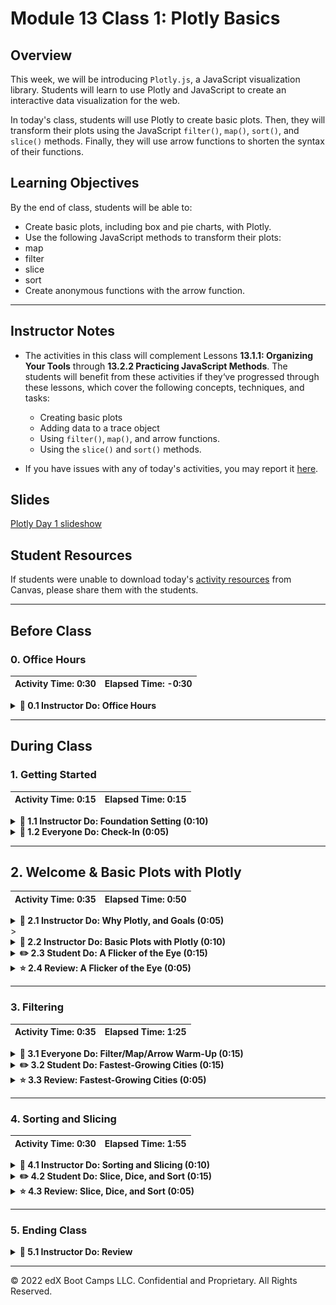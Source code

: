 # Module 13 Class 1: Plotly Basics

## Overview

This week, we will be introducing `Plotly.js`, a JavaScript visualization library. Students will learn to use Plotly and JavaScript to create an interactive data visualization for the web.

In today's class, students will use Plotly to create basic plots. Then, they will transform their plots using the JavaScript `filter()`, `map()`, `sort()`, and `slice()` methods. Finally, they will use arrow functions to shorten the syntax of their functions.

## Learning Objectives

By the end of class, students will be able to:

* Create basic plots, including box and pie charts, with Plotly.
* Use the following JavaScript methods to transform their plots:
 * map
 * filter
 * slice
 * sort
* Create anonymous functions with the arrow function.

- - -

## Instructor Notes

* The activities in this class will complement Lessons **13.1.1: Organizing Your Tools** through **13.2.2 Practicing JavaScript Methods**.  The students will benefit from these activities if they‘ve progressed through these lessons, which cover the following concepts, techniques, and tasks:

  * Creating basic plots
  * Adding data to a trace object
  * Using `filter()`, `map()`, and arrow functions.
  * Using the `slice()` and `sort()` methods.

* If you have issues with any of today's activities, you may report it [here](http://tiny.cc/BootCampFeedback).

## Slides

[Plotly Day 1 slideshow](https://docs.google.com/presentation/d/1KaaCyZ79HO0gfQKAhvPh1M4S_2YDl7up-cutLyQEQZo/edit?usp=sharing)

## Student Resources

If students were unable to download today's [activity resources](https://2u-data-curriculum-team.s3.amazonaws.com/data-viz-online-lesson-plans/v2/13-Lessons/13-1-Student_Resources.zip) from Canvas, please share them with the students.

- - -

## Before Class

### 0. Office Hours

| Activity Time: 0:30       |  Elapsed Time:     -0:30  |
|---------------------------|---------------------------|

<details>
 <summary><strong> 📣 0.1 Instructor Do: Office Hours</strong></summary>

* Before you begin class, hold office hours. Office hours should be driven by students. Encourage students to take full advantage of office hours by reminding them that this is their time to ask questions and get assistance from instructional staff as they learn new concepts.

* Expect that students may ask for assistance. For example:

 * Further review on a particular subject
 * Debugging assistance
 * Help with computer issues
 * Guidance with a particular tool

</details>

- - -

## During Class

### 1. Getting Started

| Activity Time:       0:15 |  Elapsed Time:      0:15  |
|---------------------------|---------------------------|

<details>
 <summary><strong>📣 1.1 Instructor Do: Foundation Setting (0:10)</strong></summary>

* Welcome students to class.

* Direct students to post individual questions in the Zoom chat to be addressed by you and/or your TAs at the end of class.

* Open the slideshow and use slides 1-12 to walk through the foundation setting with your class.

* **Big Picture:** This is an opportunity to zoom out and see the big picture of where they are in the program. Take a moment to mention some real-world examples illustrating the value of what they're learning this week.

* **Program Pointers:** Talk through some of the key logistical things that will help students stay on track. This is an opportunity to speak to what students may need when they're at this particular point of the program.

* **This Week - Plotly.js:** Talk through the key skills students will be learning this week. Let the students know that they will be using JavaScript with the Plotly library to create data visualizations on the web.

* **This Week's Challenge:** For this week's Challenge, let the students know that they'll be creating a webpage complete with multiple plots that represent the biodiversity of belly button bacteria. The students will need to create a horizontal bar chart, a bubble chart, and a gauge chart, all on a customized dashboard on a webpage.

* **Career Connection:** Let students know how they will be using the skills covered this week throughout their careers. It's important for them to know the "why." Give examples of when they may be used in work or when you have used those skills in your workplace.

* **How to Succeed This Week:** Remind your students that they may have moments of frustration this week as they learn something complex. These moments are great for deepening their knowledge. Use the side material to outline some of the topics that they may find tricky in this module. Consider sharing something about your personal learning journey. It helps students recognize that everyone starts somewhere and that they are not alone.

* **Today's Objectives:** Now, outline the concepts that will be covered in today's lesson. Remind students that they can find the relevant activity files in the “Getting Ready for Class” page in their course content.

</details>

<details>
 <summary><strong>🎉  1.2 Everyone Do: Check-In (0:05)</strong></summary>

* Ask the class the following questions and call on students for answers:

   * **Q:** How are you feeling about your progress so far?

   * **A:** Let them know that we are starting to build their skillset. It’s also okay to feel overwhelmed as long as you don’t give up.

   * **Q:** How comfortable do you feel with this topic?

   * **A:** Let's do "fist to five" together. If you are not feeling confident, hold up a fist (0). If you feel very confident, hold up an open hand (5).

</details>



- - -

## 2. Welcome & Basic Plots with Plotly

| Activity Time:       0:35 |  Elapsed Time:      0:50  |
|---------------------------|---------------------------|

<details>
 <summary><strong>📣 2.1 Instructor Do: Why Plotly, and Goals (0:05)</strong></summary>

* Explain that the aim of this unit is for students to learn how to build interactive visualizations.

* You can use slides 14-17 to introduce this next section. Cover the following points in your discussion:

 * Data professionals not only need to analyze and draw conclusions based on data, but they also need to visualize the data to allow their audience to draw the same conclusions. Interactivity helps with this.

 * A JavaScript visual library like Plotly offers attractive data visualizations that can be disseminated to a wide audience.

* Emphasize that this week will be an opportunity for students to strengthen their JavaScript skills.

 * Learning JavaScript is a journey filled with challenges, but completing that journey can be incredibly rewarding.

 * A data professional with a strong JavaScript background can create powerful data stories by building interactivity into customer-facing visualizations.

* Send out the following article, which talks about the power of [interactive visualizations](https://www.forbes.com/sites/benkerschberg/2014/04/30/five-key-properties-of-interactive-data-visualization/).

* Walk through today's learning outcomes and class objectives.

</details>>

<details>
 <summary><strong>📣 2.2 Instructor Do: Basic Plots with Plotly (0:10)</strong></summary>

* In this activity, you will demonstrate the basic plots available with the Plotly library.

* Open [index.html](Activities/01-Ins_Basic_Plots/Solved/index.html) in your browser:

 ![Images/bar1.png](Images/bar1.png)

 * This is a bar chart plotting various types of drinks against the percentages of drinks ordered at a bar.

* Now open [plots.js](Activities/01-Ins_Basic_Plots/Solved/plots.js):

 ```javascript
 var trace1 = {
   x: ["beer", "wine", "martini", "margarita",
    "ice tea", "rum & coke", "mai tai", "gin & tonic"],
   y: [22.7, 17.1, 9.9, 8.7, 7.2, 6.1, 6.0, 4.6],
   type: "bar"
 };

 var data = [trace1];

 var layout = {
   title: "'bar' chart"
 };

 Plotly.newPlot("plot", data, layout);
 ```

* Show the students the code and explain that in Plotly, the term `trace` refers to an object that contains (1) data to be plotted and (2) specifications for plotting.

* Ask the class what `trace1` consists of:

 * Data for the x-axis stored as a key-value pair: **x** is the key, and an array of drink names is the value.

 * Data for the y-axis stored as a key-value pari: **y** is the key, and an array of drink order percentages is the value.

 * A specification for the type of the chart: **type** is the key, and "bar" is the value.

* Point out that in `var data = [trace1];`, `trace1` is enclosed in an array. The function we're passing it to expects trace objexts to be enclosed in an array, in case we need to pass in several different trace objects. In this case, we only have on trace objext, but it still needs to be saved in an array so we can pass it to the function.

 * Including multiple traces in the array will allow visualizing multiple traces in the same chart, which we will show later.

* Next, in the code is a layout object that contains title as a key and "Bar Chart" as its value. We'll use this to add a title to our visualization.

* Then, point out that in the last line of the script, we use the `plotly.newplot()` method to plot our chart. It takes three arguments:

 * The first, `"plot"`, refers to the `id` of the `div` where the plot will be displayed.

 ![Images/bar3.png](Images/bar3.png)

 * The second argument, `data`, refers to the trace.

 * The last argument, `layout`, is optional and refers, in this case, to the title displayed in the chart.

* Next, comment out the code from Part 1 and uncomment the code from Part 2 in `plots.js`. Reload `index.html`. Bring to students' attention that we've now added labels for the x-axis and y-axis.

 ![Images/bar4.png](Images/bar4.png)

* Open the JavaScript code and explain that we have simply added `xaxis` and `yaxis` specifications to the `layout` object:

 ![Images/bar5.png](Images/bar5.png)

* Next, comment out the code from Part 2 and uncomment the code from Part 3. Load `index.html` again:

 ![Images/bar6.png](Images/bar6.png)

* Open the code file and explain that in the code, we've removed the `xaxis` and `yaxis` entries from the layout object, and we've changed `type` to "line" in the the `trace1` object. The change in the `type` is responsible for the primary change in the visualization.

 ![Images/bar7.png](Images/bar7.png)

* Next, ask the class whether we can change the specification to type: "pie" to create a pie chart. Comment-out code section 3, uncomment code section 4, and show the revised `trace1` object to the class. Refresh the browser, and show that it doesn't work. Obviously, changing type to "pie" in the `trace1` object isn't enough to create a pie chart.

* Uncomment the code in Part 5 and reload the page. We get a pie chart!

 ![Images/bar8.png](Images/bar8.png)

* Send out the link to the [pie chart documentation](https://plot.ly/javascript/pie-charts/) and ask the class how they might fix the broken pie chart.

* Show the code to the class:

 ![Images/bar9.png](Images/bar9.png)

 * In `trace1`, instead of `x` and `y`, we use the keys `labels` and `values`.

 * We also specify the type of chart as `'pie'`.

* Send out the [01-Ins_Basic_Plots](Activities/01-Ins_Basic_Plots/Solved/) files for students to refer to later.

* Ask the class the following questions and call on students for the answers:

   **Q:** Where have we used this before?

   **A:** We created basic plots in Lessons 13.1.3 and 13.1.4 .

   **Q:** How does this activity equip us for the Challenge?

   **A:** We will need to create different types of charts to display bacterial data.

   **Q:** What can we do if we don't completely understand this?

   **A:** We can refer to the lesson plan and look over the reference guide on common commands.

* Send out the [solution files](Activities/01-Ins_Basic_Plots/Solved/) for students to review later.

* Answer any questions before moving on.

</details>

<details>
 <summary><strong>✏️  2.3 Student Do: A Flicker of the Eye (0:15)</strong></summary>

* In this activity, students will create a Plotly bar chart that shows the relationship between eye color and the frequency of eye flickers.

* Open up the [index.html](Activities/02-Stu_First_Chart/Solved/index.html) in the browser to show the students the bar chart they will be creating.

![eye color vs flicker bar chart](Images/eye_color_bar.png)

* Make sure the students can download and open the [instructions](Activities/02-Stu_First_Chart/README.md) and the [starter code](Activities/02-Stu_First_Chart/Unsolved) from the AWS link.

* Go over the instructions with the students and answer any questions before breaking the students out in groups.

* Divide students into groups of 3-5. They should work on the solution by themselves, but they can talk to others in their group to get tips.

* Let students know that they may be asked to share and walk through their work at the end of the activity.

</details>

<details>
 <summary><strong>⭐ 2.4 Review: A Flicker of the Eye (0:05)</strong></summary>

* Once time is up, ask for volunteers to walk through their solution. Remind them that it is perfectly alright if they didn't finish the activity.

* To encourage participation, you can open the [starter code](Activities/02-Stu_First_Chart/Unsolved/plots.js) and ask the students to help you create the trace.

* Continue this process for the rest of the code.

* If there are no volunteers, open up the [solution file](Activities/02-Stu_First_Chart/Solved/plots.js) and review it line by line with the class, answering whatever question students may have.

* Key points to cover over the course of the discussion:

 * Create the trace by setting the x value, y value, and type of chart.

 ```javascript
 // create the trace
 var trace1 = {
   x: eyecolor,
   y: eyeflicker,
   type: "bar"
 };
 ```

 * Store the trace in an array for the plot.

 ```javascript
 // create the data array for the plot
 var data = [trace1]
 ```

 * Set the labels.

 ```javascript
 // define the plot layout
 var layout = {
   title: "eye color vs flicker",
   xaxis: { title: "eye color" },
   yaxis: { title: "flicker frequency" }
 };
 ```

 * Plot the chart.

 ```javascript
 // plot the chart to a div tag with id "bar-plot"
 plotly.newplot("bar-plot", data, layout);
 ```

* Explain that the plot has the following quirk: we have multiple data points for each eye color, but Plotly does not plot them all. It plots their aggregate and only includes the last value listed for each eye color in the hover label.

 * For example, for "brown," the final flicker value listed in the CSV file is 24.5.

* Explain that a more meaningful way to plot this data may be to take the average flicker value for each eye color.

* Send out the [solution files](Activities/02-Stu_First_Chart/Solved/) for students to review later.

* Answer any questions before moving on.

</details>



- - -

### 3. Filtering

| Activity Time:       0:35 |  Elapsed Time:      1:25  |
|---------------------------|---------------------------|

<details>
 <summary><strong>📣 3.1 Everyone Do: Filter/Map/Arrow Warm-Up (0:15)</strong></summary>

* Provide an overview of the activity: we will review and then use `filter()`, `map()`, and arrow functions to create a bar chart with Plotly.

* Encourage students to code along using the [starter code](Activities/03-Evr_Filter_Warmup/Unsolved/).

* Open the [data.js](Activities/03-Evr_Filter_Warmup/Solved/data.js) file and show that the `topmovies` array has 10 objects.

* Open [index.html](Activities/03-Evr_Filter_Warmup/Solved/index.html) in a browser and show that there are fewer than 10 bars in the bar chart. When we filter `topmovies` for an `imdbrating` that is higher than 8.9, only 4 of the top 10 movies are displayed.

 ![Images/filteredmovies_bar.png](Images/filteredMovies_bar.png)

* Open the unsolved [plot.js](Activities/03-Evr_Filter_Warmup/Unsolved/plot.js) and code out the `filter()` method. Explain that it is used to create a custom filtering function that returns movies with an IMDB rating higher than 8.9.

   ```js
  // 1. Use the filter method to create a custom filtering function
  //  that returns the movies with a rating greater than 8.9

  function filterMovieRatings(movie) {
    return movie.imdbRating > 8.9;
  }

  // 2. Use filter() to pass the function as its argument
  var filteredMovies = topMovies.filter(filterMovieRatings);

  //  Check to make sure your are filtering your movies.
  console.log(filteredMovies);
   ```

* Next, review the map() method, which can be used to create new arrays. The map() method creates new arrays from the title and metascore properties of each object in the filtered dataset. Point out that we're using an arrow function as the callback of each map() function.

  ```js
  // 3. Use the map method with the arrow function to return all the filtered movie titles.
  var titles = filteredMovies.map(movies =>  movies.title);

  //  Check your filtered movie titles
  console.log(titles);

  // 4. Use the map method with the arrow function to return all the filtered movie metascores.
  var ratings = filteredMovies.map(movies => movies.metascore);

  //  Check your filtered metascores.
  console.log(ratings);
  ```

* Walk through the `var trace` object.

 ```javascript
 // 5. create your trace.
 var trace = {
   x: titles,
   y: ratings,
   type: "bar"
 };
 ```

 * We assign the `titles` array to the x-axis and the `ratings` array to the y-axis.

 * We specify the type of chart as a bar plot with `type: "bar"`.

* Remind students that:

 * `var data = [trace];` is an array of trace objects. It could hold many trace objects, but in this case, it only hold one, which we've simply named trace.

 * `var layout` defines the plot layout.

 * `Plotly.newPlot()` plots the chart and takes the arguments.

 * `"bar-plot"` refers to the `id` of the `div` where the plot will be displayed.

 * `data` refers to the trace.

 * `layout` refers to the title and axis titles displayed in the chart.

 ```javascript
  // 6. Create the data array for our plot
  var data = [trace];

  // 7. Define our plot layout
  var layout = {
    title: "The highest critically acclaimed movies",
    xaxis: { title: "Title" },
    yaxis: { title: "Metascore (Critic) Rating"}
  };

  // 8. Plot the chart to a div tag with id "bar-plot"
  Plotly.newPlot("bar-plot", data, layout);
 ```

* Ask the class the following questions and call on students for the answers:

 **Q:** Where have we used this before?

 **A:** We functional JavaScript methods in Lesson 13.2.1.

 **Q:** How does this activity equip us for the Challenge?

 **A:** We will use the `filter()` and `map()` methods to grab the desired sample numbers and match their `id`.

 **Q:** What can we do if we don't completely understand this?

 **A:** We can refer to the lesson plan and look over the reference guide on common commands.

 * Send out the [solution files](Activities/03-Evr_Filter_Warmup/Solved/) for students to review later.

* Answer any questions before moving on.

</details>

<details>
 <summary><strong>✏️ 3.2 Student Do: Fastest-Growing Cities (0:15)</strong></summary>

* In this activity, students will use functional programming techniques to plot cities with the fastest-growing populations.

* Open up the [index.html](Activities/04-Stu_Filter_Warmup/Solved/index.html) in the browser to demonstrate what students will be creating.

![cities with more than 15k people bar chart](Images/cities_bar.png)

* Make sure the students can download and open the [instructions](Activities/04-Stu_Filter_Warmup/README.md) and the [starter code](Activities/04-Stu_Filter_Warmup/Unsolved) files from the AWS link.

* Go over the instructions with the students and answer any questions before breaking them out in groups.

* Divide students into groups of 3-5. They should work on the solution by themselves but can reach out to others in their group to get tips.

* Let students know that they may be asked to share and walk through their work at the end of the activity.

</details>

<details>
 <summary><strong>⭐ 3.3 Review: Fastest-Growing Cities (0:05)</strong></summary>

* Once time is up, ask for volunteers to walk through their solution. Remind them that it is perfectly alright if they didn't finish the activity.

* Explain to students that this was a somewhat challenging activity, as it required using functional programming techniques.

* To encourage participation, you can open the [starter code](Activities/04-Stu_Filter_Warmup/Unsolved/plot.js) and ask the students to help you write the code to filter for cities with a population-growth value higher than 15000.

* Continue this process with the rest of the code. If there are no volunteers, open the [solution](Activities/04-Stu_Filter_Warmup/Solved/plot.js) and review it with the class, answering any questions that students may have.

* Key points to cover when discussing the activity:


 * The `filtercities` function is used to filter values higher than `15000`:

 ```javascript
  // 1. Use the filter method to create a custom filtering function
  //  that returns the cities with a population increase greater than 15,000.

  function filterCities(city) {
    return parseInt(city.Increase_from_2016) > 15000;
  }

  // 2. Use filter() to pass the function as its argument
  var filteredCities = top15Cities.filter(filterCities);

  //  Check to make sure your filtered your cities.
  console.log(filteredCities);
 ```

 * The `map()` method is used with an arrow function to return the city name and population for all of the filtered cities.

 ```javascript
  // 3. Use the map method with the arrow function to return all the filtered cities.
  var cities = filteredCities.map(city => city.City);

  //  Check your filtered cities
  console.log(cities);

  // 4. Use the map method with the arrow function to return all the filtered cities population.
  var population = filteredCities.map(city => city.population);

  //  Check the populations of your filtered cities
  console.log(population);
 ```

 * `city => city.city` is a shortcut to `function(city) {return city.city;}`

 * `city => city.population` is a shortcut to `function(city) {return city.population;}`

  * Mention that arrow functions don't completely replace standard functions in JavaScript, as they don't contain an important (and often confusing) keyword named "this", but for our purposes here, they are fine to use because they're shorter to write.

* Next, explain how `trace` is structured:

   ``` js
   var trace = {
    x: cities,
    y: population,
    type: "bar"
   };
   ```

 * `x` becomes the cities array of `city.city` values, and `y` becomes the population array of `city.population` values.

 * The type of chart is specified with `type: "bar"`.

* The rest of the code should be familiar to students, but answer any questions before moving on.

 ```javascript
  // 6. Create the data array for our plot
  var data = [trace];

  // 7. Define our plot layout
  var layout = {
    title: "Cities that added more than 15,000 people in 2017",
    xaxis: { title: "City" },
    yaxis: { title: "2017 Population"}
  };

  // 8. Plot the chart to a div tag with id "bar-plot"
  Plotly.newPlot("bar-plot", data, layout);
 ```

* If time permits, go over the [bonus](Activities/04-Stu_Filter_Warmup/Solved/bonus) question and explain the following:

 * Using `parseint()`, we can create two arrays, one that has the 2016 population and one that has the increase in population for each of the filtered cities.

   ``` js
    // Bonus challenge.
    //  Create a chart of the rate of growth (% of 2016 populations) of the filtered cities.
    //  Plot the chart to a div tag with id "rate-bar-plot"

    var pop_rate = filteredCities.map(city => {
      // get the city's 2016 population
      var pop2016 = parseInt(city.population) - parseInt(city.Increase_from_2016);

      var increase = parseInt(city.Increase_from_2016);

      return 100 * increase / pop2016;
    });
   ```

 * In `trace2`, the `x` becomes the `cities` array, and the `y` becomes the population rate, `pop_rate`, and we specify the type of chart, `type: "bar"`.

   ``` js
   var trace2 = {
    x: cities,
    y: pop_rate,
    type: "bar"
   };
   ```

 * Finally, we add `trace2` to our plot.

 ```javascript
 //  Create the data2 array for our plot
 var data2 = [trace2];

 // Define our plot layout
 var layout = {
   title: "Cities that added more than 15,000 people in 2017",
   xaxis: { title: "City" },
   yaxis: { title: "Population Growth Rate (%)"}
 };

 // Plot the chart to a div tag with id "rate-bar-plot"
 Plotly.newPlot("rate-bar-plot", data2, layout);
 ```

* Send out the [solution files](Activities/04-Stu_Filter_Warmup/Solved/) for students to review later.

* Answer any questions before moving on.

</details>



- - -

### 4. Sorting and Slicing

| Activity Time:       0:30 |  Elapsed Time:      1:55  |
|---------------------------|---------------------------|

<details>
 <summary><strong>📣 4.1 Instructor Do: Sorting and Slicing (0:10)</strong></summary>

* In this demonstration, you'll be reviewing sorting and slicing.

* Open the [index.html](Activities/05-Ins_Sort_Slice/Solved/index.html) in a browser and bring up the console to display the results.

* Open [sorting.js](Activities/05-Ins_Sort_Slice/Solved/sorting.js) and go over the following points:

 * When working with data, it will often be necessary to sort it in either ascending or descending order.

 * To sort an array in JavaScript, we call its `sort()` method.

 ```javascript
 // Sort an array in ascending order
 var numArray = [3, 2, 1]
 numArray.sort()

 console.log('Sorted numArray', numArray)
 ```

 * By default, `sort()` will arrange values in ascending order. We can pass in the `compareFunction` as a callback function to specify how we want the array to be sorted.

 ```javascript
 // Sort the array in descending order
 var numArray = [1, 2, 3];
 numArray.sort(function compareFunction(firstNum, secondNum) {
   // resulting order is (3, 2, 1)
   return secondNum - firstNum;
 });
 ```

 * This will also work to sort in ascending order.

 ```javascript
 // Sort the array in ascending order with a callback function
 var numArray3 = [3, 2, 1];
 numArray3.sort(function compareFunction(firstNum, secondNum) {
   // resulting order is (1, 2, 3)
   return firstNum - secondNum;
 });

 console.log('Ascending sorted numArray3 with callback', numArray3);
 ```

* Explain that `compareFunction` compares two values at a time.

 * In this example, `compareFunction` first compares 1 and 2. The arguments `firstNum` and `secondNum` are arbitrary names, but there must be two arguments.

 * This function returns `firstNum - secondNum`. In this case, since `firstNum`, 3, is greater than `secondNum`, 2, it returns a positive number.

 * If the compare function returns a _positive_ number for a given pair of numbers `[firstNum, secondNum]`, it will put them in the _reverse order_ in the final array: `[secondNum, firstNum]`.

 * Likewise, if the compare function returns a _negative_ number for a given pair `[firstNum, secondNum]`, it will preserve their order in the output array: `[firstNum, secondNum]`.

 * The `compareFunction` continues to compare two values in the array at a time.

* Emphasize that `sort()` modifies the array it's called on _in place_. Also point out that it is often safer to sort a _copy_ of an array rather than the input itself.

* Finally, explain the `reverse()` method: it simply reverses the order of an array.

* Open the [index.html](Activities/05-Ins_Sort_Slice/Solved/index.html) in your editor and uncomment out the slicing example. Then, open it in a browser to display the output.

* Next, open the [slicing.js](Activities/05-Ins_Sort_Slice/Solved/slicing.js) file and discuss the following.

 ```js
 var names = ["Jane", "John", "Jimbo", "Jedediah"];
 var left = names.slice(0, 2);
 ```

 * The `slice()` method is similar to slicing a list in Python: it allows cutting a subsection of a JavaScript array.

 * `slice()` produces _shallow_ copies, meaning that it does not affect the original array.

 * `slice()` takes two arguments: the first is the index position of the subsection, and the second is the index position up to which the slicing will take place.

 * In this case, slicing begins at index position 0 and continues up to, but not including, index position 2.

* Send out the [solution files](Activities/05-Ins_Sort_Slice/Solved/) for students to review later.

* Answer any questions before moving on.

</details>

<details>
 <summary><strong>✏️ 4.2 Student Do: Slice, Dice, and Sort (0:15)</strong></summary>

* In this exercise, students will practice sorting and slicing, and then use those skills to create a bar chart of the top 10 most popular Greek gods.

* Open the [index.html](Activities/06-Stu_Sort_Slice/Solved/index.html) in a browser to show them what they will be creating.

* Make sure the students can download and open the [instructions](Activities/06-Stu_Sort_Slice/README.md) and the [starter code](Activities/06-Stu_Sort_Slice/Unsolved/) from the AWS link.

* Let students know the **Practice** will use [sliceSort.js](Activities/06-Stu_Sort_Slice/Unsolved/sliceSort.js) and the **Horizontal Bar Chart** will use [plots.js](Activities/06-Stu_Sort_Slice/Unsolved/plots.js).

* Go over the instructions with the students and answer any questions before breaking the students out in groups.

* Divide students into groups of 3-5. They should work on the solution by themselves, but they can talk to others in their group to get tips.

* Let students know that they may be asked to share and walk through their work at the end of the activity.

</details>

<details>
 <summary><strong>⭐ 4.3 Review: Slice, Dice, and Sort (0:05)</strong></summary>

* Once time is up, ask for volunteers to walk through their solution. Remind them that it is perfectly alright if they didn't finish the activity.

* To encourage participation, you can open [sliceSort.js](Activities/06-Stu_Sort_Slice/Unsolved/sliceSort.js) and ask the students to help you create the code to slice and sort.

* Repeat this process for each example. If there are no volunteers, open up the [sliceSort.js solution](Activities/06-Stu_Sort_Slice/Solved/sliceSort.js) and review it line by line with the class, answering whatever questions that students may have.

* Key points to cover over the course of discussions are:

 ```js
 var sorted = numArray.sort(function sortFunction(a, b) {
    return b - a;
 });
 ```

 * The `sort()` method calls another function as an argument.

 * The custom `sortFunction()` here compares two numbers at a time and returns `b - a`.

 * If the custom function returns a positive number, it _reverses_ the order of the two numbers. That is, if `a` is 1 and `b` is 100, `b - a` is a positive number, so the order is reversed.

* Next, explain sorting with an arrow function:

 ```js
 var sortedByArrow = numArray.sort((a, b) => b - a);
 ```

 * Instead of a named custom function, the syntax here is more straightforward and elegant.

 * It still takes `a` and `b` as its arguments and returns `b - a` to sort an array in descending order.

* Explain that `reverse()` reverses the order of an array.

 ```js
 var reversedArray = sortedByArrow.reverse();
 ```

* Explain that slicing from index position 0 of an array up to, but not including, index position 5, yields the first 5 elements of an array:

 ```js
 var sliced = sortedAscending.slice(0, 5);
 ```

* Now, move on to the chart. Open [index.html](Activities/01-Ins_Basic_Plots/Unsolved/index.html) in a browser and the [unsolved plot.js](Activities/01-Ins_Basic_Plots/Unsolved/plots.js) in your text editor, and ask for volunteers to help you create the plot.

* If there are no volunteers, open [index.html](Activities/01-Ins_Basic_Plots/Solved/index.html) and inform students that the chart is horizontal, sorted, and sliced.

* Next, open [data.js](Activities/06-Stu_Sort_Slice/Unsolved/data.js) and point out that the `data` is an array of objects.

* Finally, open the [solved plot.js](Activities/01-Ins_Basic_Plots/Solved/plots.js) file and review it with the class.

* Keep points to cover are:

 * The objects were sorted by using the `greekSearchResults` property.

 ```js
 var sortedByGreekSearch = data.sort((a, b) => b.greekSearchResults - a.greekSearchResults);
 ```

* Explain that `slice()` and `reverse()` are used to select the first 10 elements of the sorted dataset and then reverse their order:

 ```js
 slicedData = sortedByGreekSearch.slice(0, 10);
 reversedData = slicedData.reverse();
 ```

 * The array was reversed to accommodate Plotly's plotting conventions: it builds a horizontal bar chart from the bottom to top.

 * The array can be sorted in ascending order instead.

* Point out that `orientation: h` in `trace1` creates a horizontal bar chart.

 **Note:** Remind students that they had to consult the Plotly documentation for this activity, and that Plotly's documentation is straightforward to use.

* Explain that we can set the size of the margins in the `layout` object.

* Send out the [solution files](Activities/06-Stu_Sort_Slice/Solved/) for students to review later.

* Answer any questions before moving on.

</details>



- - -

### 5. Ending Class

<details>
 <summary><strong>📣  5.1 Instructor Do: Review </strong></summary>

* Before ending class, review the skills that were covered today and mention where these skills are taught in the module.
  * Creating basic plots was covered in **Lesson 13.1.3** and **Lesson 13.1.4**.
  * Functional JavaScript methods were covered in **Lesson 13.2.1**.
  * The `slice()` and `map()` methods were covered in **Lesson 13.2.2**.

* Answer any questions the students may have.

* Finally, encourage your class to begin the challenge as soon as possible, if they haven’t already, and to use the learning assistants channel and pre-scheduled office hours with their instructional team for help as they progress through their work. If they feel like they need context to understand documentation or instructions throughout the week, this is where they can get it.

</details>



---

© 2022 edX Boot Camps LLC. Confidential and Proprietary. All Rights Reserved.
